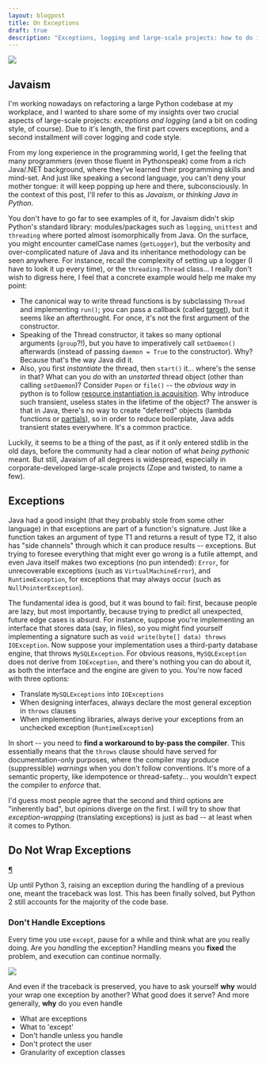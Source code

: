 ```yaml
---
layout: blogpost
title: On Exceptions
draft: true
description: "Exceptions, logging and large-scale projects: how to do it right (part 1 of 2)"
---
```


<img src="http://tomerfiliba.com/static/res/2012-07-05-no-java.png" class="blog_post_image" />

## Javaism ##

I'm working nowadays on refactoring a large Python codebase at my workplace, and I wanted to share 
some of my insights over two crucial aspects of large-scale projects: *exceptions and logging* (and 
a bit on coding style, of course). Due to it's length, the first part covers exceptions, and a 
second installment will cover logging and code style.

From my long experience in the programming world, I get the feeling that many programmers
(even those fluent in Pythonspeak) come from a rich Java/.NET background, where they've learned 
their programming skills and mind-set. And just like speaking a second language, you can't deny 
your mother tongue: it will keep popping up here and there, subconsciously. In the context of 
this post, I'll refer to this as *Javaism*, or *thinking Java in Python*.

You don't have to go far to see examples of it, for Javaism didn't skip Python's standard library: 
modules/packages such as ``logging``, ``unittest`` and ``threading`` where ported almost 
isomorphically from Java. On the surface, you might encounter camelCase names (``getLogger``), 
but the verbosity and over-complicated nature of Java and its inheritance methodology can be seen 
anywhere. For instance, recall the complexity of setting up a logger (I have to look it up every 
time), or the ``threading.Thread`` class... I really don't wish to digress here, I feel that a 
concrete example would help me make my point:

* The canonical way to write thread functions is by subclassing ``Thread`` and implementing 
``run()``; you can pass a callback (called [target](http://docs.oracle.com/javase/6/docs/api/java/lang/Thread.html)),
  but it seems like an afterthrought. For once, it's not the first argument of the constructor.
* Speaking of the Thread constructor, it takes so many optional arguments (``group``?!), but you 
  have to imperatively call ``setDaemon()`` afterwards (instead of passing ``daemon = True`` to 
  the constructor). Why? Because that's the way Java did it.
* Also, you first *instantiate* the thread, then ``start()`` it... where's the sense in that?
  What can you *do* with an *unstarted* thread object (other than calling ``setDaemon``)? 
  Consider ``Popen`` or ``file()`` -- the *obvious way* in python is to follow
  [resource instantiation is acquisition](http://en.wikipedia.org/wiki/Resource_Acquisition_Is_Initialization).
  Why introduce such transient, useless states in the lifetime of the object? The answer is that 
  in Java, there's no way to create "deferred" objects (lambda functions or 
  [partials](http://docs.python.org/library/functools.html#functools.partial)),
  so in order to reduce boilerplate, Java adds transient states everywhere. It's a common practice. 

Luckily, it seems to be a thing of the past, as if it only entered stdlib in the old days, before 
the community had a clear notion of what *being pythonic* meant. But still, Javaism of all degrees 
is widespread, especially in corporate-developed large-scale projects (Zope and twisted, to name 
a few).

## Exceptions ##

Java had a good insight (that they probably stole from some other language) in that exceptions are 
part of a function's signature. Just like a function takes an argument of type T1 and returns a 
result of type T2, it also has "side channels" through which it can produce results -- exceptions. 
But trying to foresee everything that might ever go wrong is a futile attempt, and even Java itself 
makes two exceptions (no pun intended): ``Error``, for unrecoverable exceptions (such as 
``VirtualMachineError``), and ``RuntimeException``, for exceptions that may always occur 
(such as ``NullPointerException``). 

The fundamental idea is good, but it was bound to fail: first, because people are lazy,
but most importantly, because trying to predict all unexpected, future edge cases is absurd. 
For instance, suppose you're implementing an interface that stores data (say, in files), so you 
might find yourself implementing a signature such as ``void write(byte[] data) throws IOException``.
Now suppose your implementation uses a third-party database engine, that throws ``MySQLException``.
For obvious reasons, ``MySQLException`` does not derive from ``IOException``, and there's nothing
you can do about it, as both the interface and the engine are given to you. You're now faced with
three options:

* Translate ``MySQLExceptions`` into ``IOExceptions``
* When designing interfaces, always declare the most general exception in ``throws`` clauses
* When implementing libraries, always derive your exceptions from an unchecked exception 
  (``RuntimeException``)

In short -- you need to **find a workaround to by-pass the compiler**. This essentially means that
the ``throws`` clause should have served for documentation-only purposes, where the compiler may 
produce (suppressible) *warnings* when you don't follow conventions. It's more of a semantic 
property, like idempotence or thread-safety... you wouldn't expect the compiler to *enforce* that.

I'd guess most people agree that the second and third options are "inherently bad", but opinions
diverge on the first. I will try to show that *exception-wrapping* (translating exceptions) 
is just as bad -- at least when it comes to Python. 

## Do Not Wrap Exceptions ##
<a class="headerlink" href="#do-not-wrap" title="Permalink to this headline">¶</a>

Up until Python 3, raising an exception during the handling of a previous one, meant the traceback
was lost. This has been finally solved, but Python 2 still accounts for the majority of the code 
base. 

### Don't Handle Exceptions ###
Every time you use ``except``, pause for a while and think what are you really doing. Are you
*handling* the exception? Handling means you **fixed** the problem, and execution can continue
normally. 

<a href="http://www.apartmenttherapy.com/there-i-fixed-it-89037">
<img src="http://tomerfiliba.com/static/res/2012-07-05-i-fixed.png" class="blog_post_image" /></a>

And even if the traceback is preserved, you have to ask yourself **why** would your wrap
one exception by another? What good does it serve? And more generally, **why** do you even handle

* What are exceptions
* What to 'except'
* Don't handle unless you handle
* Don't protect the user
* Granularity of exception classes











